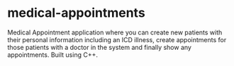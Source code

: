 # medical-appointments
Medical Appointment application where you can create new patients with their personal information including an ICD illness, create appointments for those patients with a doctor in the system and finally show any appointments. Built using C++.
